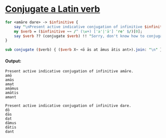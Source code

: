 [1]: https://rosettacode.org/wiki/Conjugate_a_Latin_verb

# [Conjugate a Latin verb][1]

```perl
for <amāre dare> -> $infinitive {
    say "\nPresent active indicative conjugation of infinitive $infinitive.";
    my $verb = ($infinitive ~~ /^ (\w+) ['a'|'ā'] 're' $/)[0];
    say $verb ?? (conjugate $verb) !! "Sorry, don't know how to conjugate $infinitive"
}
 
sub conjugate ($verb) { ($verb X~ <ō ās at āmus ātis ant>).join: "\n" }
```

#### Output:
```
Present active indicative conjugation of infinitive amāre.
amō
amās
amat
amāmus
amātis
amant

Present active indicative conjugation of infinitive dare.
dō
dās
dat
dāmus
dātis
dant
```
